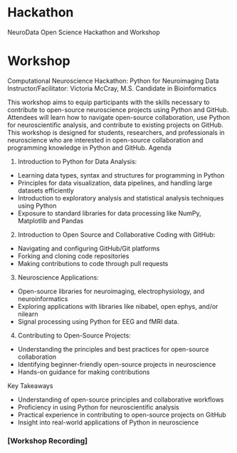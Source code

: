# Hackathon
NeuroData Open Science Hackathon and Workshop

# Workshop

Computational Neuroscience Hackathon: Python for Neuroimaging Data
Instructor/Facilitator: Victoria McCray, M.S. Candidate in Bioinformatics

This workshop aims to equip participants with the skills necessary to contribute to open-source neuroscience projects using Python and GitHub. Attendees will learn how to navigate open-source collaboration, use Python for neuroscientific analysis, and contribute to existing projects on GitHub. This workshop is designed for students, researchers, and professionals in neuroscience who are interested in open-source collaboration and programming knowledge in Python and GitHub. 
Agenda

1. Introduction to Python for Data Analysis:
- Learning data types, syntax and structures for programming in Python
- Principles for data visualization, data pipelines, and handling large datasets efficiently
- Introduction to exploratory analysis and statistical analysis techniques using Python
- Exposure to standard libraries for data processing like NumPy, Matplotlib and Pandas

2. Introduction to Open Source and Collaborative Coding with GitHub:
- Navigating and configuring GitHub/Git platforms
- Forking and cloning code repositories
- Making contributions to code through pull requests

3. Neuroscience Applications:
- Open-source libraries for neuroimaging, electrophysiology, and neuroinformatics
- Exploring applications with libraries like nibabel, open ephys, and/or nilearn
- Signal processing using Python for EEG and fMRI data.

4. Contributing to Open-Source Projects:
- Understanding the principles and best practices for open-source collaboration
- Identifying beginner-friendly open-source projects in neuroscience
- Hands-on guidance for making contributions

Key Takeaways
- Understanding of open-source principles and collaborative workflows
- Proficiency in using Python for neuroscientific analysis
- Practical experience in contributing to open-source projects on GitHub
- Insight into real-world applications of Python in neuroscience

### [Workshop Recording]

